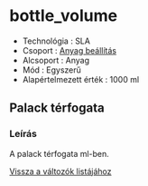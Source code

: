 # bottle\_volume

* Technológia : SLA
* Csoport : [Anyag beállítás](../../konfig/sla_parameters.md)
* Alcsoport : Anyag
* Mód : Egyszerű
* Alapértelmezett érték : 1000 ml

## Palack térfogata

### Leírás

A palack térfogata ml-ben.

[Vissza a változók listájához](./)

